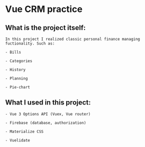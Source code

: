 # Vue CRM practice

## What is the project itself:
```
In this project I realized classic personal finance managing fuctionality. Such as:

- Bills

- Categories

- History

- Planning

- Pie-chart
```

## What I used in this project: 
```
- Vue 3 Options API (Vuex, Vue router)

- Firebase (database, authorization)

- Materialize CSS

- Vuelidate
```
